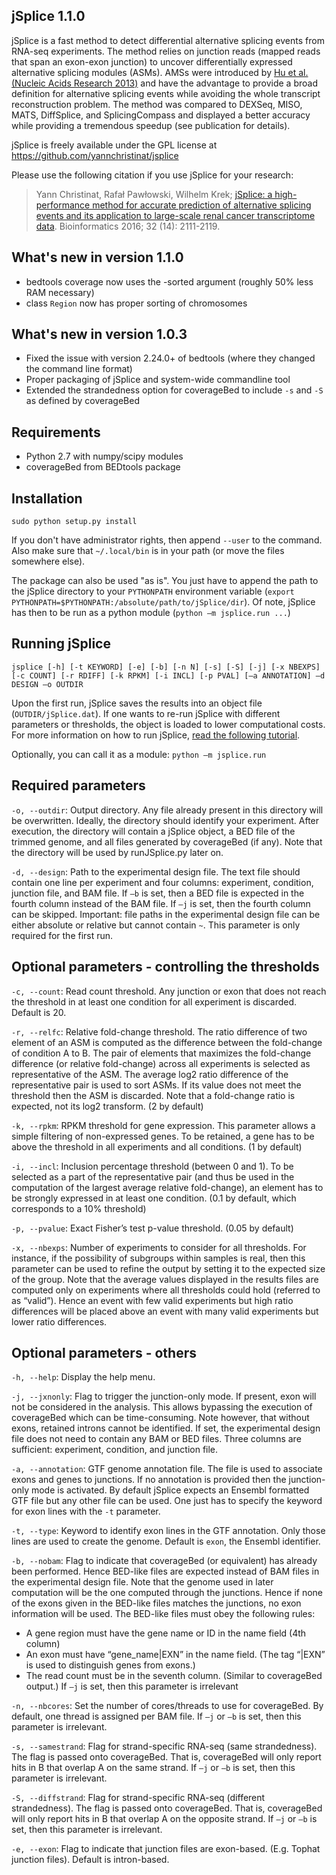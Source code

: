 

jSplice 1.1.0
-------------
jSplice is a fast method to detect differential alternative splicing events from RNA-seq experiments. The method relies on junction reads (mapped reads that span an exon-exon junction) to uncover differentially expressed alternative splicing modules (ASMs). AMSs were introduced by [Hu et al. (Nucleic Acids Research 2013)][hu2013] and have the advantage to provide a broad definition for alternative splicing events while avoiding the whole transcript reconstruction problem.
The method was compared to DEXSeq, MISO, MATS, DiffSplice, and SplicingCompass and displayed a better accuracy while providing a tremendous speedup (see publication for details).

jSplice is freely available under the GPL license at https://github.com/yannchristinat/jsplice

Please use the following citation if you use jSplice for your research:

> Yann Christinat, Rafał Pawłowski, Wilhelm Krek; [jSplice: a high-performance method for accurate prediction of alternative splicing events and its application to large-scale renal cancer transcriptome data][jsplice]. Bioinformatics 2016; 32 (14): 2111-2119.

What's new in version 1.1.0
---------------------------
- bedtools coverage now uses the -sorted argument (roughly 50% less RAM necessary)
- class `Region` now has proper sorting of chromosomes

What's new in version 1.0.3
---------------------------
- Fixed the issue with version 2.24.0+ of bedtools (where they changed the command line format)
- Proper packaging of jSplice and system-wide commandline tool
- Extended the strandedness option for coverageBed to include `-s` and `-S` as defined by coverageBed

Requirements
------------
- Python 2.7 with numpy/scipy modules
- coverageBed from BEDtools package

Installation
------------
`sudo python setup.py install`

If you don't have administrator rights, then append `--user` to the command. Also make sure that `~/.local/bin` is in your path (or move the files somewhere else).

The package can also be used "as is". You just have to append the path to the jSplice directory to your `PYTHONPATH` environment variable (`export PYTHONPATH=$PYTHONPATH:/absolute/path/to/jSplice/dir`). Of note, jSplice has then to be run as a python module (`python –m jsplice.run ...`)


Running jSplice
---------------
`jsplice [-h] [-t KEYWORD] [-e] [-b] [-n N] [-s] [-S] [-j] [-x NBEXPS] [-c COUNT] [-r RDIFF] [-k RPKM] [-i INCL] [-p PVAL] [–a ANNOTATION] –d DESIGN –o OUTDIR`

Upon the first run, jSplice saves the results into an object file (`OUTDIR/jSplice.dat`). If one wants to re-run jSplice with different parameters or thresholds, the object is loaded to lower computational costs. For more information on how to run jSplice, [read the following tutorial][tutorial].

Optionally, you can call it as a module: `python –m jsplice.run`

Required parameters
-------------------
`-o, --outdir`: Output directory. Any file already present in this directory will be overwritten. Ideally, the directory should identify your experiment. After execution, the directory will contain a jSplice object, a BED file of the trimmed genome, and all files generated by coverageBed (if any). Note that the directory will be used by runJSplice.py later on.

`-d, --design`: Path to the experimental design file. The text file should contain one line per experiment and four columns: experiment, condition, junction file, and BAM file. If `–b` is set, then a BED file is expected in the fourth column instead of the BAM file. If `–j` is set, then the fourth column can be skipped. 
Important: file paths in the experimental design file can be either absolute or relative but cannot contain `~`.
This parameter is only required for the first run.


Optional parameters - controlling the thresholds
------------------------------------------------
`-c, --count`: Read count threshold. Any junction or exon that does not reach the threshold in at least one condition for all experiment is discarded. Default is 20.

`-r, --relfc`: Relative fold-change threshold. The ratio difference of two element of an ASM is computed as the difference between the fold-change of condition A to B. The pair of elements that maximizes the fold-change difference (or relative fold-change) across all experiments is selected as representative of the ASM. The average log2 ratio difference of the representative pair is used to sort ASMs. If its value does not meet the threshold then the ASM is discarded. Note that a fold-change ratio is expected, not its log2 transform. 
(2 by default)

`-k, --rpkm`: RPKM threshold for gene expression. This parameter allows a simple filtering of non-expressed genes. To be retained, a gene has to be above the threshold in all experiments and all conditions. (1 by default)

`-i, --incl`: Inclusion percentage threshold (between 0 and 1). To be selected as a part of the representative pair (and thus be used in the computation of the largest average relative fold-change), an element has to be strongly expressed in at least one condition. (0.1 by default, which corresponds to a 10% threshold)

`-p, --pvalue`: Exact Fisher’s test p-value threshold. (0.05 by default)

`-x, --nbexps`: Number of experiments to consider for all thresholds. For instance, if the possibility of subgroups within samples is real, then this parameter can be used to refine the output by setting it to the expected size of the group. Note that the average values displayed in the results files are computed only on experiments where all thresholds could hold (referred to as “valid”). Hence an event with few valid experiments but high ratio differences will be placed above an event with many valid experiments but lower ratio differences.


Optional parameters - others
----------------------------
`-h, --help`: Display the help menu.

`-j, --jxnonly`: Flag to trigger the junction-only mode. If present, exon will not be considered in the analysis. This allows bypassing the execution of coverageBed which can be time-consuming. Note however, that without exons, retained introns cannot be identified. If set, the experimental design file does not need to contain any BAM or BED files. Three columns are sufficient: experiment, condition, and junction file.

`-a, --annotation`: GTF genome annotation file. The file is used to associate exons and genes to junctions. If no annotation is provided then the junction-only mode is activated. By default jSplice expects an Ensembl formatted GTF file but any other file can be used. One just has to specify the keyword for exon lines with the `-t` parameter.

`-t, --type`: Keyword to identify exon lines in the GTF annotation. Only those lines are used to create the genome. Default is `exon`, the Ensembl identifier.

`-b, --nobam`: Flag to indicate that coverageBed (or equivalent) has already been performed. Hence BED-like files are expected instead of BAM files in the experimental design file. Note that the genome used in later computation will be the one computed through the junctions. Hence if none of the exons given in the BED-like files matches the junctions, no exon information will be used. The BED-like files must obey the following rules:
- A gene region must have the gene name or ID in the name field (4th column)
-	An exon must have “gene_name|EXN” in the name field. (The tag “|EXN” is used to distinguish genes from exons.)
-	The read count must be in the seventh column. (Similar to coverageBed output.)
If `–j` is set, then this parameter is irrelevant

`-n, --nbcores`: Set the number of cores/threads to use for coverageBed. By default, one thread is assigned per BAM file. If `–j` or `–b` is set, then this parameter is irrelevant.

`-s, --samestrand`: Flag for strand-specific RNA-seq (same strandedness). The flag is passed onto coverageBed.  That is, coverageBed will only report hits in B that overlap A on the same strand. If `–j` or `–b` is set, then this parameter is irrelevant.

`-S, --diffstrand`: Flag for strand-specific RNA-seq (different strandedness). The flag is passed onto coverageBed.  That is, coverageBed will only report hits in B that overlap A on the opposite strand. If `–j` or `–b` is set, then this parameter is irrelevant.

`-e, --exon`: Flag to indicate that junction files are exon-based. (E.g. Tophat junction files). Default is intron-based.

[jsplice]: https://doi.org/10.1093/bioinformatics/btw145
[hu2013]: https://dx.doi.org/10.1093/nar/gks1026
[tutorial]: https://github.com/yannchristinat/jsplice/wiki/Tutorial
